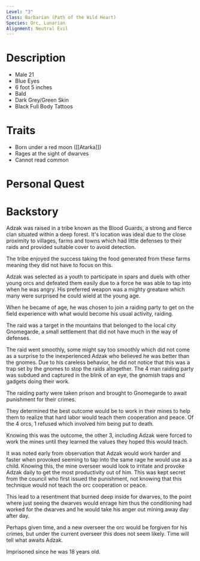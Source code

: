 ```yaml
---
Level: "3"
Class: Barbarian (Path of the Wild Heart)
Species: Orc, Lunarian
Alignment: Neutral Evil
---
```

# Description

- Male 21
- Blue Eyes
- 6 foot 5 inches
- Bald
- Dark Grey/Green Skin
- Black Full Body Tattoos
# Traits

- Born under a red moon ([[Atarka]])
- Rages at the sight of dwarves
- Cannot read common
# Personal Quest

# Backstory

Adzak was raised in a tribe known as the Blood Guards, a strong and fierce clan situated within a deep forest. It's location was ideal due to the close proximity to villages, farms and towns which had little defenses to their raids and provided suitable cover to avoid detection. 

The tribe enjoyed the success taking the food generated from these farms meaning they did not have to focus on this.

Adzak was selected as a youth to participate in spars and duels with other young orcs and defeated them easily due to a force he was able to tap into when he was angry. His preferred weapon was a mighty greataxe which many were surprised he could wield at the young age.

When he became of age, he was chosen to join a raiding party to get on the field experience with what would become his usual activity, raiding. 

The raid was a target in the mountains that belonged to the local city Gnomegarde, a small settlement that did not have much in the way of defenses.

The raid went smoothly, some might say too smoothly which did not come as a surprise to the inexperienced Adzak who believed he was better than the gnomes. Due to his careless behavior, he did not notice that this was a trap set by the gnomes to stop the raids altogether.  The 4 man raiding party was subdued and captured in the blink of an eye, the gnomish traps and gadgets doing their work.

The raiding party were taken prison and brought to Gnomegarde to await punishment for their crimes.

They determined the best outcome would be to work in their mines to help them to realize that hard labor would teach them cooperation and peace. Of the 4 orcs, 1 refused which involved him being put to death.

Knowing this was the outcome, the other 3, including Adzak were forced to work the mines until they learned the values they hoped this would teach.

It was noted early from observation that Adzak would work harder and faster when provoked seeming to tap into the same rage he would use as a child. Knowing this, the mine overseer would look to irritate and provoke Adzak daily to get the most productivity out of him. This was kept secret from the council who first issued the punishment, not knowing that this technique would not teach the orc cooperation or peace. 

This lead to a resentment that burned deep inside for dwarves, to the point where just seeing the dwarves would enrage him thus the conditioning had worked for the dwarves and he would take his anger out mining away day after day.

Perhaps given time, and a new overseer the orc would be forgiven for his crimes, but under the current overseer this does not seem likely. Time will tell what awaits Adzak.

Imprisoned since he was 18 years old.